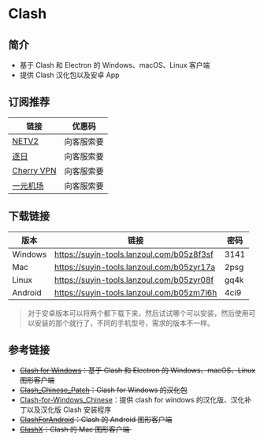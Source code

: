 # Clash

## 简介

- 基于 Clash 和 Electron 的 Windows、macOS、Linux 客户端
- 提供 Clash 汉化包以及安卓 App


## 订阅推荐

| 链接                                                         | 优惠码                       |
| ------------------------------------------------------------ | ---------------------------- |
| [NETV2](https://user.netv2.cc/#/register?code=mcvuIbh2)      | 向客服索要 |
| [逐日](https://ca.zhuri.link/auth/register?code=URaf)   | 向客服索要      |
| [Cherry VPN](https://go.chynet.net/auth/register?code=ZxMD)  | 向客服索要 |
| [一元机场](https://xn--4gq62f52gdss.ink/#/register?code=9qG6CM8H) |向客服索要|


## 下载链接

| 版本    | 链接                                      | 密码 |
| ------- | ----------------------------------------- | ---- |
| Windows | https://suyin-tools.lanzoul.com/b05z8f3sf | 3141 |
| Mac     | https://suyin-tools.lanzoul.com/b05zyr17a | 2psg |
| Linux   | https://suyin-tools.lanzoul.com/b05zyr08f | gq4k |
| Android | https://suyin-tools.lanzoul.com/b05zm7l6h | 4ci9 |

> 对于安卓版本可以将两个都下载下来，然后试试哪个可以安装，然后使用可以安装的那个就行了，不同的手机型号，需求的版本不一样。

## 参考链接

- <del> [Clash for Windows](https://github.com/Fndroid/clash_for_windows_pkg)：基于 Clash 和 Electron 的 Windows、macOS、Linux 图形客户端 </del>
- <del> [Clash_Chinese_Patch](https://github.com/BoyceLig/Clash_Chinese_Patch)：Clash for Windows 的汉化包 </del> 
- [Clash-for-Windows_Chinese](https://github.com/ender-zhao/Clash-for-Windows_Chinese)：提供 clash for windows 的汉化版、汉化补丁以及汉化版 Clash 安装程序
- <del> [ClashForAndroid](https://github.com/Kr328/ClashForAndroid)：Clash 的 Android 图形客户端 </del>
- <del> [ClashX](https://github.com/yichengchen/clashX)：Clash 的 Mac 图形客户端 </del>

